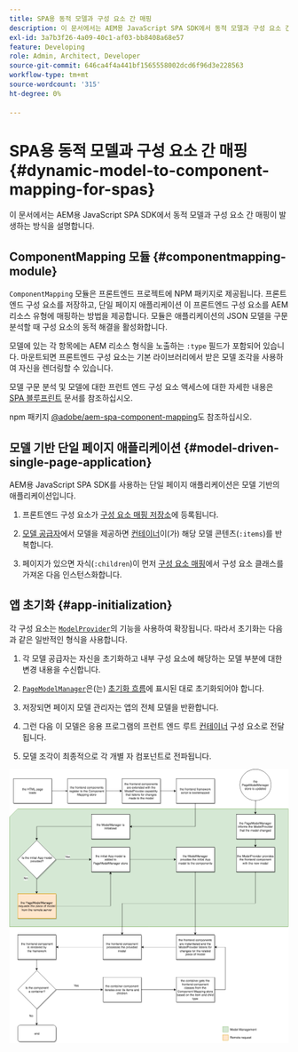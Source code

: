 ```yaml
---
title: SPA용 동적 모델과 구성 요소 간 매핑
description: 이 문서에서는 AEM용 JavaScript SPA SDK에서 동적 모델과 구성 요소 간 매핑이 발생하는 방법에 대해 설명합니다.
exl-id: 3a7b3f26-4a09-40c1-af03-bb8408a68e57
feature: Developing
role: Admin, Architect, Developer
source-git-commit: 646ca4f4a441bf1565558002dcd6f96d3e228563
workflow-type: tm+mt
source-wordcount: '315'
ht-degree: 0%

---
```


# SPA용 동적 모델과 구성 요소 간 매핑 {#dynamic-model-to-component-mapping-for-spas}

이 문서에서는 AEM용 JavaScript SPA SDK에서 동적 모델과 구성 요소 간 매핑이 발생하는 방식을 설명합니다.

## ComponentMapping 모듈 {#componentmapping-module}

`ComponentMapping` 모듈은 프론트엔드 프로젝트에 NPM 패키지로 제공됩니다. 프론트엔드 구성 요소를 저장하고, 단일 페이지 애플리케이션 이 프론트엔드 구성 요소를 AEM 리소스 유형에 매핑하는 방법을 제공합니다. 모듈은 애플리케이션의 JSON 모델을 구문 분석할 때 구성 요소의 동적 해결을 활성화합니다.

모델에 있는 각 항목에는 AEM 리소스 형식을 노출하는 `:type` 필드가 포함되어 있습니다. 마운트되면 프론트엔드 구성 요소는 기본 라이브러리에서 받은 모델 조각을 사용하여 자신을 렌더링할 수 있습니다.

모델 구문 분석 및 모델에 대한 프런트 엔드 구성 요소 액세스에 대한 자세한 내용은 [SPA 블루프린트](blueprint.md) 문서를 참조하십시오.

npm 패키지 [@adobe/aem-spa-component-mapping](https://www.npmjs.com/package/@adobe/aem-spa-component-mapping)도 참조하십시오.

## 모델 기반 단일 페이지 애플리케이션 {#model-driven-single-page-application}

AEM용 JavaScript SPA SDK를 사용하는 단일 페이지 애플리케이션은 모델 기반의 애플리케이션입니다.

1. 프론트엔드 구성 요소가 [구성 요소 매핑 저장소](#componentmapping-module)에 등록됩니다.
1. [모델 공급자](blueprint.md#the-model-provider)에서 모델을 제공하면 [컨테이너](blueprint.md#container)이(가) 해당 모델 콘텐츠(`:items`)를 반복합니다.

1. 페이지가 있으면 자식(`:children`)이 먼저 [구성 요소 매핑](blueprint.md#componentmapping)에서 구성 요소 클래스를 가져온 다음 인스턴스화합니다.

## 앱 초기화 {#app-initialization}

각 구성 요소는 [`ModelProvider`](blueprint.md#the-model-provider)의 기능을 사용하여 확장됩니다. 따라서 초기화는 다음과 같은 일반적인 형식을 사용합니다.

1. 각 모델 공급자는 자신을 초기화하고 내부 구성 요소에 해당하는 모델 부분에 대한 변경 내용을 수신합니다.
1. [`PageModelManager`](blueprint.md#pagemodelmanager)은(는) [초기화 흐름](blueprint.md)에 표시된 대로 초기화되어야 합니다.

1. 저장되면 페이지 모델 관리자는 앱의 전체 모델을 반환합니다.
1. 그런 다음 이 모델은 응용 프로그램의 프런트 엔드 루트 [컨테이너](blueprint.md#container) 구성 요소로 전달됩니다.
1. 모델 조각이 최종적으로 각 개별 자 컴포넌트로 전파됩니다.

![앱 모델 초기화](assets/app-model-initialization.png)

